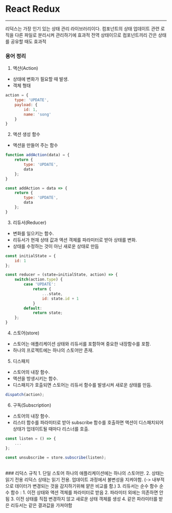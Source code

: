 # React Redux
---
 리덕스는 가장 인기 있는 상태 관리 라이브러리이다. 
 컴포넌트의 상태 업데이트 관련 로직을 다른 파일로 분리시켜 관리하기에 효과적
 전역 상태이므로 컴포넌트끼리 간은 상태를 공유할 때도 효과적

### 용어 정리
1. 액샨(Action)
- 상태에 변화가 필요할 때 발생.
- 객체 형태
```javascript
action = {
    type: 'UPDATE',
    payload: {
        id: 1,
        name: 'song'
    }
}
```
2. 액션 생성 함수
- 액션을 만들어 주는 함수
```javascript
function addAction(data) = {
    return {
        type: 'UPDATE',
        data
    };
}

const addAction = data => {
    return {
        type: 'UPDATE',
        data
    };
}
```
3. 리듀서(Reducer)
- 변화를 일으키는 함수.
- 리듀서가 현재 상태 값과 액션 객체를 파라미터로 받아 상태를 변화.
- 상태를 수정하는 것이 아닌 새로운 상태로 만듬
```javascript
const initialState = {
    id: 1
};

const reducer = (state=initialState, action) => {
    switch(action.type) {
        case 'UPDATE':
            return {
                ...state,
                id: state.id + 1
            }
        default:
            return state;
    };
}
```
4. 스토어(store)
- 스토어는 애플리케이션 상태와 리듀서를 포함하며 중요한 내장함수를 포함.
- 하나의 프로젝트에는 하나의 스토어만 존재.
5. 디스패치
- 스토어의 내장 함수.
- 액션을 방생시키는 함수.
- 디스패치가 호출되면 스토어는 리듀서 함수를 발생시켜 새로운 상태를 만듬.
```javascript
dispatch(action);
```
6. 구독(Subscription)
- 스토어의 내장 함수.
- 리스터 함수를 파라미터로 받아 subscribe 함수를 호출하면 액션이 디스패치되어 상태가 업데이트될 때마다 리스너를 호출.
```javascript
const listen = () => {
    ...
};

const unsubscribe = store.subscribe(listen);
```
<br/>
### 리덕스 규칙
1. 단일 스토어
하나의 애플리케이션에는 하나의 스토어만.
2. 상태는 읽기 전용
리덕스 상태는 읽기 전용.
업데이트 과정에서 불변성을 지켜야함. (-> 내부적으로 데이터가 변경되는 것을 감지하기위해 얕은 비교를 함.)
3. 리듀서는 순수 함수
   순수 함수 : 
   1. 이전 상태와 액션 객체를 파라미터로 받음
   2. 파라미터 외에는 의존하면 안됨
   3. 이전 상태를 직접 변경하지 않고 새로운 상태 객체를 생성
   4. 같은 파라미터를 받은 리듀서는 같은 결과값을 가져야함
   